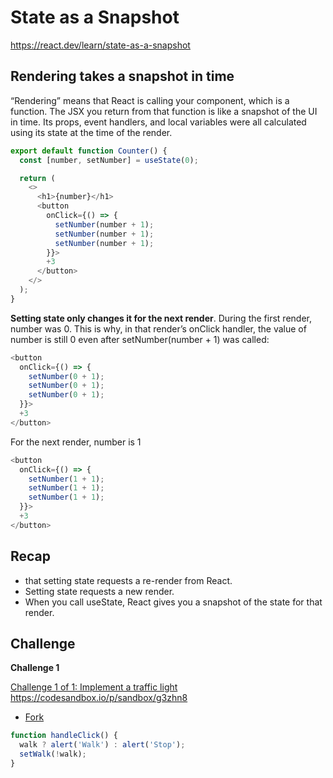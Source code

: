 # State as a Snapshot

https://react.dev/learn/state-as-a-snapshot

## Rendering takes a snapshot in time

“Rendering” means that React is calling your component, which is a function. The JSX you return from that function is like a snapshot of the UI in time. Its props, event handlers, and local variables were all calculated using its state at the time of the render.

```js
export default function Counter() {
  const [number, setNumber] = useState(0);

  return (
    <>
      <h1>{number}</h1>
      <button
        onClick={() => {
          setNumber(number + 1);
          setNumber(number + 1);
          setNumber(number + 1);
        }}>
        +3
      </button>
    </>
  );
}
```

**Setting state only changes it for the next render**. During the first render, number was 0. This is why, in that render’s onClick handler, the value of number is still 0 even after setNumber(number + 1) was called:

```js
<button
  onClick={() => {
    setNumber(0 + 1);
    setNumber(0 + 1);
    setNumber(0 + 1);
  }}>
  +3
</button>
```

For the next render, number is 1

```js
<button
  onClick={() => {
    setNumber(1 + 1);
    setNumber(1 + 1);
    setNumber(1 + 1);
  }}>
  +3
</button>
```

## Recap

- that setting state requests a re-render from React.
- Setting state requests a new render.
- When you call useState, React gives you a snapshot of the state for that render.

## Challenge

**Challenge 1**

[Challenge 1 of 1: Implement a traffic light](https://react.dev/learn/state-as-a-snapshot#implement-a-traffic-light)
https://codesandbox.io/p/sandbox/g3zhn8

- [Fork](https://codesandbox.io/p/sandbox/sy9zw5)

```js
function handleClick() {
  walk ? alert('Walk') : alert('Stop');
  setWalk(!walk);
}
```
